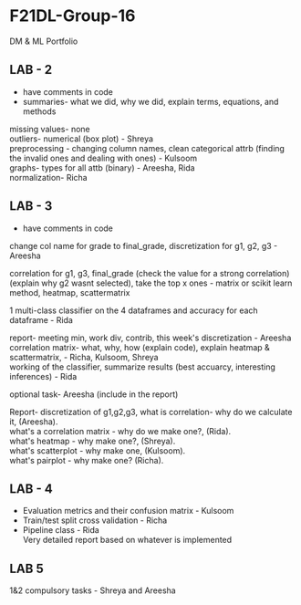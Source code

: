 # F21DL-Group-16  
DM &amp; ML Portfolio  

## LAB - 2  
- have comments in code  
- summaries- what we did, why we did, explain terms, equations, and methods  

missing values- none     
outliers- numerical (box plot) - Shreya  
preprocessing - changing column names, clean categorical attrb (finding the invalid ones and dealing with ones) - Kulsoom  
graphs- types for all attb (binary) - Areesha, Rida   
normalization- Richa  

## LAB - 3
- have comments in code   


change col name for grade to final_grade, discretization for g1, g2, g3  - Areesha  

correlation for g1, g3, final_grade (check the value for a strong correlation) (explain why g2 wasnt selected), take the top x ones - matrix or scikit learn method, heatmap, scattermatrix    

1 multi-class classifier on the 4 dataframes and accuracy for each dataframe - Rida  

report- meeting min, work div, contrib, this week's discretization - Areesha  
        correlation matrix- what, why, how (explain code), explain heatmap & scattermatrix, - Richa, Kulsoom, Shreya  
        working of the classifier, summarize results (best accuarcy, interesting inferences) - Rida    

optional task- Areesha (include in the report)  

Report- discretization of g1,g2,g3, what is correlation- why do we calculate it, (Areesha).   
what's a correlation matrix - why do we make one?, (Rida).   
 what's heatmap - why make one?, (Shreya).   
what's scatterplot - why make one, (Kulsoom).   
what's pairplot - why make one? (Richa).   

## LAB - 4
* Evaluation metrics and their confusion matrix - Kulsoom
* Train/test split cross validation - Richa
* Pipeline class - Rida  
Very detailed report based on whatever is implemented

    
 ## LAB 5

  1&2 compulsory tasks - Shreya and Areesha
  
